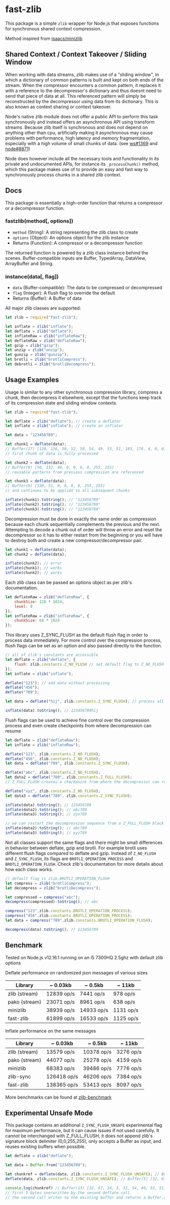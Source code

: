 # fast-zlib

This package is a simple `zlib` wrapper for Node.js that exposes functions for synchronous shared context compression.

Method inspired from [isaacs/minizlib](https://github.com/isaacs/minizlib)

## Shared Context / Context Takeover / Sliding Window

When working with data streams, zlib makes use of a "sliding window", in which a dictionary of common patterns is built and kept on both ends of the stream. When the compressor encounters a common pattern, it replaces it with a reference to the decompressor's dictionary and thus doesnt need to send that piece of data at all. This referenced pattern will simply be reconstructed by the decompressor using data from its dictionary. This is also known as context sharing or context takeover.

Node's native zlib module does not offer a public API to perform this task synchronously and instead offers an asynchronous API using transform streams. Because zlib itself is synchronous and does not depend on anything other than cpu, artificially making it asynchronous may cause problems with performance, high latency and memory fragmentation, especially with a high volume of small chunks of data. (see [ws#1369](https://github.com/websockets/ws/issues/1369) and [node#8871](https://github.com/nodejs/node/issues/8871))

Node does however include all the necessary tools and functionality in its private and undocumented APIs, for instance its `_processChunk()` method, which this package makes use of to provide an easy and fast way to synchronously process chunks in a shared zlib context.

## Docs

This package is essentially a high-order function that returns a compressor or a decompressor function.

### fastzlib(method[, options])

- `method` (String): A string representing the zlib class to create
- `options` (Object): An options object for the zlib instance
- Returns (Function): A compressor or a decompressor function

The returned function is powered by a zlib class instance behind the scenes. Buffer-compatible inputs are Buffer, TypedArray, DataView, ArrayBuffer and String.

### instance(data[, flag])

- `data` (Buffer-compatible): The data to be compressed or decompressed
- `flag` (Integer): A flush flag to override the default
- Returns (Buffer): A Buffer of data

All major zlib classes are supported:

```js
let zlib = require("fast-zlib");

let inflate = zlib("inflate");
let deflate = zlib("deflate");
let inflateRaw = zlib("inflateRaw");
let deflateRaw = zlib("deflateRaw");
let gzip = zlib("gzip");
let unzip = zlib("unzip");
let gunzip = zlib("gunzip");
let brotli = zlib("brotliCompress");
let debrotli = zlib("brotliDecompress");
```

## Usage Examples

Usage is similar to any other synchronous compression library, compress a chunk, then decompress it elsewhere, except that the functions keep track of its compression state and sliding window contexts.

```js
let zlib = require("fast-zlib");

let deflate = zlib("deflate"); // create a deflator
let inflate = zlib("inflate"); // create an inflator

let data = "123456789";

let chunk1 = deflate(data);
// Buffer(17) [120, 156, 50, 52, 50, 54, 49, 53, 51, 183, 176, 4, 0, 0, 0, 255, 255]
// first chunk of data is fully processed

let chunk2 = deflate(data);
// Buffer(9) [50, 132, 49, 0, 0, 0, 0, 255, 255]
// reusable patterns from previous compression are referenced

let chunk3 = deflate(data);
// Buffer(8) [130, 51, 0, 0, 0, 0, 255, 255]
// and continues to be applied to all subsequent chunks

inflate(chunk1).toString(); // "123456789"
inflate(chunk2).toString(); // "123456789"
inflate(chunk3).toString(); // "123456789"
```

Decompression must be done in exactly the same order as compression because each chunk sequentially complements the previous and the next. Attempting to decode a chunk out of order will throw an error and reset the decompressor so it has to either restart from the beginning or you will have to destroy both and create a new compressor/decompressor pair.

```js
let chunk1 = deflate(data);
let chunk2 = deflate(data);

inflate(chunk2); // error
inflate(chunk1); // works
inflate(chunk2); // works
```

Each zlib class can be passed an options object as per zlib's documentation.

```js
let deflateRaw = zlib("deflateRaw", {
	chunkSize: 128 * 1024,
	level: 8
});
let inflateRaw = zlib("inflateRaw", {
	chunkSize: 64 * 1024
});
```

This library uses Z_SYNC_FLUSH as the default flush flag in order to process data immediately. For more control over the compression process, flush flags can be set as an option and also passed directly to the function.

```js
// all of zlib's constants are accessible
let deflate = zlib("deflate", {
	flush: zlib.constants.Z_NO_FLUSH // set default flag to Z_NO_FLUSH
});
let inflate = zlib("inflate");

deflate("123"); // add data without processing
deflate("456");
deflate("789");

let data = deflate("hij", zlib.constants.Z_SYNC_FLUSH); // process all data added so far and return it

inflate(data).toString(); // 123456789hij
```

Flush flags can be used to achieve fine control over the compression process and even create checkpoints from where decompression can resume

```js
let deflate = zlib("deflateRaw");
let inflate = zlib("inflateRaw");

deflate("123", zlib.constants.Z_NO_FLUSH);
deflate("456", zlib.constants.Z_NO_FLUSH);
let data = deflate("789", zlib.constants.Z_SYNC_FLUSH);

deflate("abc", zlib.constants.Z_NO_FLUSH);
let data2 = deflate("789", zlib.constants.Z_FULL_FLUSH);
// Z_FULL_FLUSH creates a checkpoint from where the decompressor can restart

deflate("xyz", zlib.constants.Z_NO_FLUSH);
let data3 = deflate("789", zlib.constants.Z_SYNC_FLUSH);

inflate(data).toString(); // 123456789
inflate(data2).toString(); // abc789
inflate(data3).toString(); // zyx789

// we can restart the decompression sequence from a Z_FULL_FLUSH block at any time
inflate(data2).toString(); // abc789
inflate(data3).toString(); // xyz789
```

Not all classes support the same flags and there might be small differences in behavior between deflate, gzip and brotli. For example brotli uses different flush flags compared to deflate and gzip. Instead of `Z_NO_FLUSH` and `Z_SYNC_FLUSH`, its flags are `BROTLI_OPERATION_PROCESS` and `BROTLI_OPERATION_FLUSH`. Check zlib's documentation for more details about how each class works.

```js
// default flag is zlib.BROTLI_OPERATION_FLUSH
let compress = zlib("brotliCompress");
let decompress = zlib("brotliDecompress");

let compressed = compress("abc");
decompress(compressed).toString(); // abc

compress("123",zlib.constants.BROTLI_OPERATION_PROCESS);
compress("456",zlib.constants.BROTLI_OPERATION_PROCESS);
let data = compress("789",zlib.constants.BROTLI_OPERATION_FLUSH);

decompress(data).toString(); // 123456789
```

## Benchmark

Tested on Node.js v12.16.1 running on an i5 7300HQ 2.5ghz with default zlib options

Deflate performance on randomized json messages of various sizes

| Library | \~ 0.03kb | \~ 0.5kb | \~ 11kb |
|---------------|---------|--------|-------|
| zlib (stream) | 12839 op/s | 7441 op/s | 978 op/s |
| pako (stream) | 23071 op/s | 8961 op/s | 638 op/s |
| minizlib | 38939 op/s | 14933 op/s | 1131 op/s |
| fast-zlib | 61899 op/s | 16533 op/s | 1125 op/s |

Inflate performance on the same messages

| Library | \~ 0.03kb | \~ 0.5kb | \~ 11kb |
|---------------|---------|--------|-------|
| zlib (stream) | 13579 op/s | 10378 op/s | 3276 op/s |
| pako (stream) | 44077 op/s | 25278 op/s | 4159 op/s |
| minizlib | 68383 op/s | 39486 op/s | 7776 op/s |
| zlib-sync | 126418 op/s | 46206 op/s | 7384 op/s |
| fast-zlib | 138365 op/s | 53413 op/s | 8097 op/s |

More benchmarks can be found at [zlib-benchmark](https://github.com/timotejroiko/zlib-benchmark)

## Experimental Unsafe Mode

This package contains an additional `Z_SYNC_FLUSH_UNSAFE` experimental flag for maximum performance, but it can cause issues if not used carefully. It cannot be interchanged with Z_FULL_FLUSH, it does not append zlib's signature block delimiter (0,0,255,255), only accepts a Buffer as input, and reuses existing buffers when possible.

```js
let deflate = zlib("deflate");

let data = Buffer.from("123456789");

let chunkref = deflate(data, zlib.constants.Z_SYNC_FLUSH_UNSAFE); // Buffer(13) [120, 156, 50, 52, 50, 54, 49, 53, 51, 183, 176, 4, 8]
deflate(data, zlib.constants.Z_SYNC_FLUSH_UNSAFE); // Buffer(5) [32, 67, 24, 3, 32]

console.log(chunkref) // Buffer(13) [32, 67, 24, 3, 32, 54, 49, 53, 51, 183, 176, 4, 8]
// first 5 bytes overwritten by the second deflate call
// the second call writes to the existing buffer and returns a Buffer.subarray of it
```